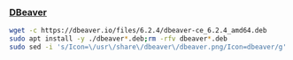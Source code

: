 ### [DBeaver](https://dbeaver.io/)
```bash
wget -c https://dbeaver.io/files/6.2.4/dbeaver-ce_6.2.4_amd64.deb
sudo apt install -y ./dbeaver*.deb;rm -rfv dbeaver*.deb
sudo sed -i 's/Icon=\/usr\/share\/dbeaver\/dbeaver.png/Icon=dbeaver/g' /usr/share/applications/dbeaver.desktop
```
